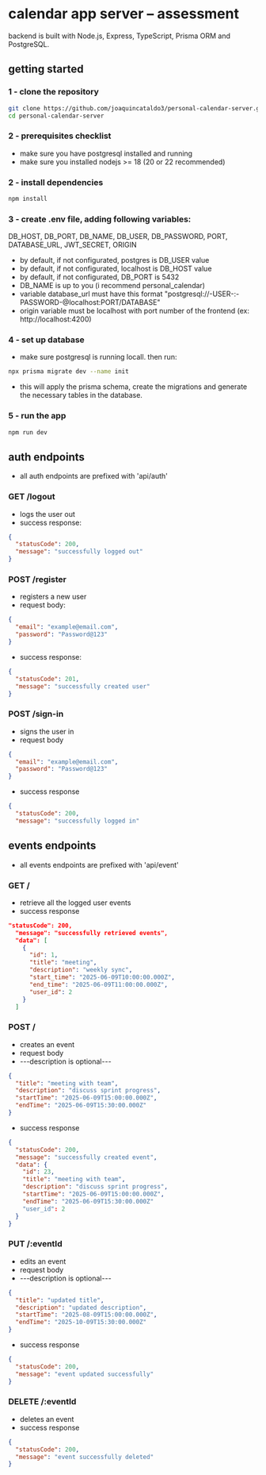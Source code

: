 # calendar app server – assessment
backend is built with Node.js, Express, TypeScript, Prisma ORM and PostgreSQL.

## getting started

### 1 - clone the repository
```bash
git clone https://github.com/joaquincataldo3/personal-calendar-server.git
cd personal-calendar-server
```

### 2 - prerequisites checklist
* make sure you have postgresql installed and running
* make sure you installed nodejs >= 18 (20 or 22 recommended)

### 2 - install dependencies
```bash
npm install
```

### 3 - create .env file, adding following variables:
DB_HOST,
DB_PORT,
DB_NAME,
DB_USER,
DB_PASSWORD,
PORT,
DATABASE_URL,
JWT_SECRET,
ORIGIN
* by default, if not configurated, postgres is DB_USER value
* by default, if not configurated, localhost is DB_HOST value
* by default, if not configurated, DB_PORT is 5432
* DB_NAME is up to you (i recommend personal_calendar)
* variable database_url must have this format "postgresql://-USER-:-PASSWORD-@localhost:PORT/DATABASE"
* origin variable must be localhost with port number of the frontend (ex: http://localhost:4200)

### 4 - set up database
* make sure postgresql is running locall. then run:
```bash
npx prisma migrate dev --name init
```
* this will apply the prisma schema, create the migrations and generate the necessary tables in the database.

### 5 - run the app
```bash
npm run dev
```
  
## auth endpoints
* all auth endpoints are prefixed with 'api/auth'

### GET /logout
* logs the user out
* success response:
```json
{
  "statusCode": 200,
  "message": "successfully logged out"
}
```
  
### POST /register
* registers a new user
* request body:
```json
{
  "email": "example@email.com",
  "password": "Password@123"
}
```

* success response:
```json
{
  "statusCode": 201,
  "message": "successfully created user"
}
```
### POST /sign-in
* signs the user in
* request body
```json
{
  "email": "example@email.com",
  "password": "Password@123"
}
```
* success response
```json
{
  "statusCode": 200,
  "message": "successfully logged in"
```

## events endpoints
* all events endpoints are prefixed with 'api/event'

### GET /
* retrieve all the logged user events
* success response
```json
"statusCode": 200,
  "message": "successfully retrieved events",
  "data": [
    {
      "id": 1,
      "title": "meeting",
      "description": "weekly sync",
      "start_time": "2025-06-09T10:00:00.000Z",
      "end_time": "2025-06-09T11:00:00.000Z",
      "user_id": 2
    }
  ]
```

### POST /
* creates an event
* request body
* ---description is optional---
```json
{
  "title": "meeting with team",
  "description": "discuss sprint progress",
  "startTime": "2025-06-09T15:00:00.000Z",
  "endTime": "2025-06-09T15:30:00.000Z"
}
```
* success response
```json
{
  "statusCode": 200,
  "message": "successfully created event",
  "data": {
    "id": 23,
    "title": "meeting with team",
    "description": "discuss sprint progress",
    "startTime": "2025-06-09T15:00:00.000Z",
    "endTime": "2025-06-09T15:30:00.000Z"
    "user_id": 2
  }
}
```

### PUT /:eventId
* edits an event
* request body
* ---description is optional---
```json
{
  "title": "updated title",
  "description": "updated description",
  "startTime": "2025-08-09T15:00:00.000Z",
  "endTime": "2025-10-09T15:30:00.000Z"
}
```
* success response
```json
{
  "statusCode": 200,
  "message": "event updated successfully"
}
```
### DELETE /:eventId
* deletes an event
* success response
```json
{
  "statusCode": 200,
  "message": "event successfully deleted"
}
```
